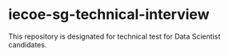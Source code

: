 # iecoe-sg-technical-interview
This repository is designated for technical test for Data Scientist candidates.
